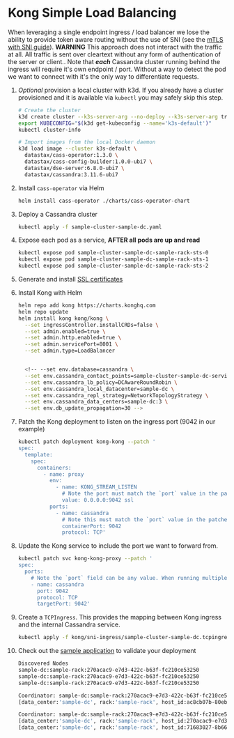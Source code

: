 # Kong Simple Load Balancing

When leveraging a single endpoint ingress / load balancer we lose the ability to provide token aware routing without the use of SNI (see the [mTLS with SNI guide](../mtls-sni)). **WARNING** This approach does not interact with the traffic at all. All traffic is sent over cleartext without any form of authentication of the server or client.. Note that **_each_** Cassandra cluster running behind the ingress will require it's own endpoint / port. Without a way to detect the pod we want to connect with it's the only way to differentiate requests.

1. _Optional_ provision a local cluster with k3d. If you already have a cluster provisioned and it is available via `kubectl` you may safely skip this step.

    ```bash
    # Create the cluster
    k3d create cluster --k3s-server-arg --no-deploy --k3s-server-arg traefik
    export KUBECONFIG="$(k3d get-kubeconfig --name='k3s-default')"
    kubectl cluster-info

    # Import images from the local Docker daemon
    k3d load image --cluster k3s-default \
      datastax/cass-operator:1.3.0 \
      datastax/cass-config-builder:1.0.0-ubi7 \
      datastax/dse-server:6.8.0-ubi7 \
      datastax/cassandra:3.11.6-ubi7
    ```

1. Install `cass-operator` via Helm

    ```bash
    helm install cass-operator ./charts/cass-operator-chart
    ```

1. Deploy a Cassandra cluster

    ```bash
    kubectl apply -f sample-cluster-sample-dc.yaml
    ```

1. Expose each pod as a service, **AFTER all pods are up and read**

    ```bash
    kubectl expose pod sample-cluster-sample-dc-sample-rack-sts-0
    kubectl expose pod sample-cluster-sample-dc-sample-rack-sts-1
    kubectl expose pod sample-cluster-sample-dc-sample-rack-sts-2
    ```

1. Generate and install [SSL certificates](../../ssl)

1. Install Kong with Helm

    ```bash
    helm repo add kong https://charts.konghq.com
    helm repo update
    helm install kong kong/kong \
      --set ingressController.installCRDs=false \
      --set admin.enabled=true \
      --set admin.http.enabled=true \
      --set admin.servicePort=8001 \
      --set admin.type=LoadBalancer


      <!-- --set env.database=cassandra \
      --set env.cassandra_contact_points=sample-cluster-sample-dc-service \
      --set env.cassandra_lb_policy=DCAwareRoundRobin \
      --set env.cassandra_local_datacenter=sample-dc \
      --set env.cassandra_repl_strategy=NetworkTopologyStrategy \
      --set env.cassandra_data_centers=sample-dc:3 \
      --set env.db_update_propagation=30 -->
    ```

1. Patch the Kong deployment to listen on the ingress port (9042 in our example)
   
    ```bash
    kubectl patch deployment kong-kong --patch '
    spec:
      template:
        spec:
          containers:
            - name: proxy
              env:
                - name: KONG_STREAM_LISTEN
                  # Note the port must match the `port` value in the patched service
                  value: 0.0.0.0:9042 ssl
              ports:
                - name: cassandra
                  # Note this must match the `port` value in the patched service
                  containerPort: 9042
                  protocol: TCP'
    ```

1. Update the Kong service to include the port we want to forward from.

    ```bash
    kubectl patch svc kong-kong-proxy --patch '
    spec:
      ports:
        # Note the `port` field can be any value. When running multiple clusters they must be different. `targetPort` *must* match the port C* is listening on, default: 9042
        - name: cassandra
          port: 9042
          protocol: TCP
          targetPort: 9042'
    ```

1. Create a `TCPIngress`. This provides the mapping between Kong ingress and the internal Cassandra service.

    ```bash
    kubectl apply -f kong/sni-ingress/sample-cluster-sample-dc.tcpingress.yaml
    ```

1. Check out the [sample application](../../sample-java-application) to validate your deployment
    
    ```bash
    Discovered Nodes
    sample-dc:sample-rack:270acac9-e7d3-422c-b63f-fc210ce53250
    sample-dc:sample-rack:270acac9-e7d3-422c-b63f-fc210ce53250
    sample-dc:sample-rack:270acac9-e7d3-422c-b63f-fc210ce53250

    Coordinator: sample-dc:sample-rack:270acac9-e7d3-422c-b63f-fc210ce53250
    [data_center:'sample-dc', rack:'sample-rack', host_id:ac8cb07b-80eb-4882-b49d-183e28076840, release_version:'3.11.6']

    Coordinator: sample-dc:sample-rack:270acac9-e7d3-422c-b63f-fc210ce53250
    [data_center:'sample-dc', rack:'sample-rack', host_id:270acac9-e7d3-422c-b63f-fc210ce53250, release_version:'3.11.6']
    [data_center:'sample-dc', rack:'sample-rack', host_id:71683027-8b66-420c-aa87-f16ef48e7846, release_version:'3.11.6']
    ```
